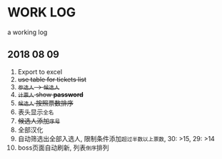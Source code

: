 # WORK LOG

a working log

## 2018 08 09

1. Export to excel
2. ~~use table for tickets list~~
3. ~~`参选人` -> `候选人`~~
4. ~~`计票人` show __password__~~
5. ~~`候选人` 按照票数排序~~
6. 表头显示`全名`
7. ~~候选人添加`序号`~~
8. 全部汉化
9. 自动筛选出全部入选人, 限制条件添加`超过半数以上票数`, 30: >15, 29: >14
10. boss页面自动刷新, 列表`倒序`排列